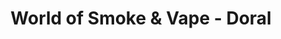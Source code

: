 ---
title: "World of Smoke & Vape - Doral"
url: /doral/world-of-smoke-und-vape-doral/
shop: Tabak
---